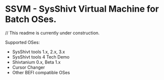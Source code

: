 # SSVM - SysShivt Virtual Machine for Batch OSes.
// This readme is currently under construction.

Supported OSes:
- SysShivt tools 1.x, 2.x, 3.x
- SysShivt tools 4 Tech Demo
- Shivtanium 0.x, Beta 1.x
- Cursor Changer
- Other BEFI compatible OSes

